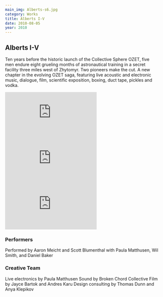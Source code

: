 ```yaml
---
main_img: Alberts-s6.jpg
category: Works
title: Alberts I-V
date: 2010-08-05
year: 2010
---
```

## Alberts I-V

Ten years before the historic launch of the Collective Sphere OZET, five men endure eight grueling months of astronautical training in a secret facility three miles west of Zhytomyr. Two pioneers make the cut. A new chapter in the evolving OZET saga, featuring live acoustic and electronic music, dialogue, film, scientific exposition, boxing, duct tape, pickles and vodka.

<div class="row videos">
  <iframe class="col-sm-4 col-xs-12" src="https://www.youtube.com/embed/wHLYr1vFuKM" frameborder="0" allowfullscreen></iframe>
  <iframe class="col-sm-4 col-xs-12" src="https://www.youtube.com/embed/wHLYr1vFuKM" frameborder="0" allowfullscreen></iframe>
  <iframe class="col-sm-4 col-xs-12" src="https://www.youtube.com/embed/wHLYr1vFuKM" frameborder="0" allowfullscreen></iframe>
</div>

### Performers

Performed by Aaron Meicht and Scott Blumenthal 
with Paula Matthusen, Wil Smith, and Daniel Baker

### Creative Team

Live electronics by Paula Matthusen 
Sound by Broken Chord Collective 
Film by Jayce Bartok and Andres Karu 
Design consulting by Thomas Dunn and Anya Klepikov


